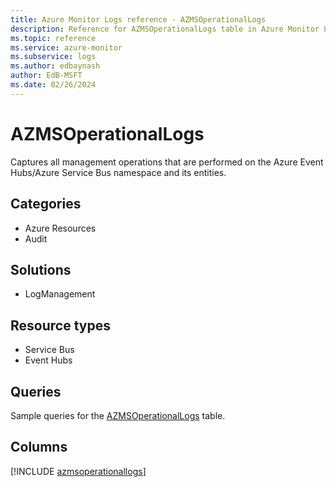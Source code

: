 ```yaml
---
title: Azure Monitor Logs reference - AZMSOperationalLogs
description: Reference for AZMSOperationalLogs table in Azure Monitor Logs.
ms.topic: reference
ms.service: azure-monitor
ms.subservice: logs
ms.author: edbaynash
author: EdB-MSFT
ms.date: 02/26/2024
---
```


# AZMSOperationalLogs

Captures all management operations that are performed on the Azure Event Hubs/Azure Service Bus namespace and its entities.


## Categories

- Azure Resources
- Audit

## Solutions

- LogManagement

## Resource types

- Service Bus
- Event Hubs

## Queries

 Sample queries for the [AZMSOperationalLogs](../queries/azmsoperationallogs.md) table.


## Columns
  
[!INCLUDE [azmsoperationallogs](.././tables/includes/azmsoperationallogs-include.md)]
